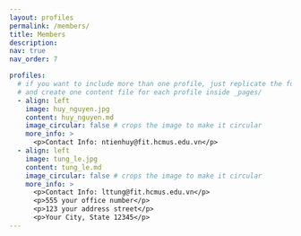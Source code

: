 ```yaml
---
layout: profiles
permalink: /members/
title: Members
description:
nav: true
nav_order: 7

profiles:
  # if you want to include more than one profile, just replicate the following block
  # and create one content file for each profile inside _pages/
  - align: left
    image: huy_nguyen.jpg
    content: huy_nguyen.md
    image_circular: false # crops the image to make it circular
    more_info: >
      <p>Contact Info: ntienhuy@fit.hcmus.edu.vn</p>
  - align: left
    image: tung_le.jpg
    content: tung_le.md
    image_circular: false # crops the image to make it circular
    more_info: >
      <p>Contact Info: lttung@fit.hcmus.edu.vn</p>
      <p>555 your office number</p> 
      <p>123 your address street</p>
      <p>Your City, State 12345</p>
---
```

